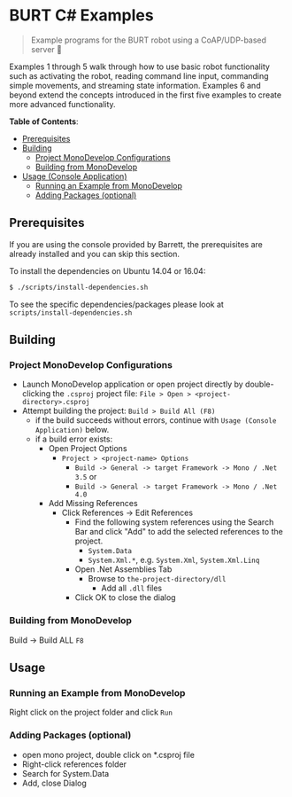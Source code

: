 # BURT C# Examples
> Example programs for the BURT robot using a CoAP/UDP-based server :robot:

Examples 1 through 5 walk through how to use basic robot functionality such as
activating the robot, reading command line input, commanding simple movements,
and streaming state information.
Examples 6 and beyond extend the concepts introduced in the first five examples
to create more advanced functionality.

**Table of Contents**:
<!-- TOC depthFrom:2 depthTo:6 withLinks:1 updateOnSave:1 orderedList:0 -->

- [Prerequisites](#prerequisites)
- [Building](#building)
	- [Project MonoDevelop Configurations](#project-monodevelop-configurations)
	- [Building from MonoDevelop](#building-from-monodevelop)
- [Usage (Console Application)](#usage-console-application)
	- [Running an Example from MonoDevelop](#running-an-example-from-monodevelop)
	- [Adding Packages (optional)](#adding-packages-optional)

<!-- /TOC -->

## Prerequisites

If you are using the console provided by Barrett, the prerequisites are already
installed and you can skip this section.

To install the dependencies on Ubuntu 14.04 or 16.04:

```bash
$ ./scripts/install-dependencies.sh
```

To see the specific dependencies/packages please look at `scripts/install-dependencies.sh`

## Building

### Project MonoDevelop Configurations
- Launch MonoDevelop application or open project directly by double-clicking the `.csproj` project file: `File > Open > <project-directory>.csproj`
- Attempt building the project: `Build > Build All (F8)`
  - if the build succeeds without errors, continue with `Usage (Console Application)` below.
  - if a build error exists:
      - Open Project Options
        - `Project > <project-name> Options`
          - `Build -> General -> target Framework -> Mono / .Net 3.5` or
          - `Build -> General -> target Framework -> Mono / .Net 4.0`
      - Add Missing References
        - Click References -> Edit References
          - Find the following system references using the Search Bar and click "Add" to add the selected references to the project.
            - `System.Data`
            - `System.Xml.*`, e.g. `System.Xml`, `System.Xml.Linq`
          - Open .Net Assemblies Tab
            - Browse to `the-project-directory/dll`
              - Add all `.dll` files
          - Click OK to close the dialog

### Building from MonoDevelop

Build -> Build ALL `F8`

## Usage

### Running an Example from MonoDevelop

Right click on the project folder and click `Run`

### Adding Packages (optional)

- open mono project, double click on *.csproj file
- Right-click references folder
- Search for System.Data
- Add, close Dialog

